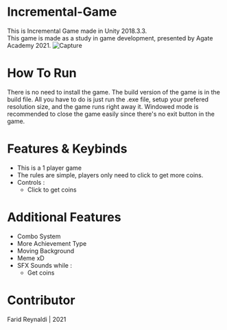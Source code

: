 # Incremental-Game
This is Incremental Game made in Unity 2018.3.3.\
This game is made as a study in game development, presented by Agate Academy 2021.
![Capture](https://user-images.githubusercontent.com/89561572/133623276-ab1f42a6-1cb2-4313-8651-6e52f03525f4.JPG)

# How To Run
There is no need to install the game. The build version of the game is in the build file. All you have to do is just run the .exe file, setup your prefered resolution size, and the game runs right away it. Windowed mode is recommended to close the game easily since there's no exit button in the game.

# Features & Keybinds
* This is a 1 player game
* The rules are simple, players only need to click to get more coins.
* Controls :
  * Click to get coins
  
# Additional Features
* Combo System
* More Achievement Type
* Moving Background
* Meme xD
* SFX Sounds while :
  * Get coins
  
# Contributor
Farid Reynaldi | 2021
